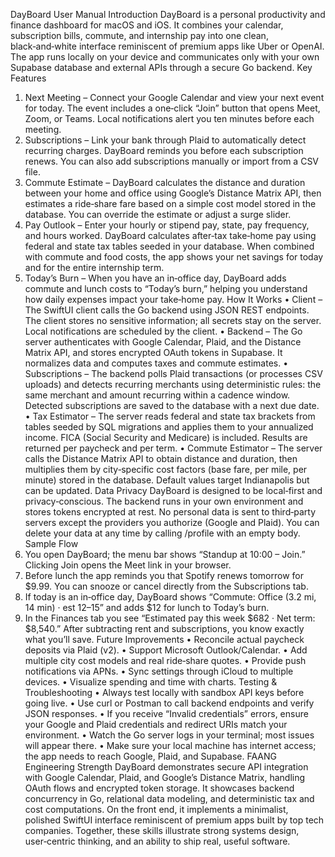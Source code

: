 DayBoard User Manual
Introduction
DayBoard is a personal productivity and finance dashboard for macOS and iOS. It combines your calendar, subscription bills, commute, and internship pay into one clean, black‑and‑white interface reminiscent of premium apps like Uber or OpenAI. The app runs locally on your device and communicates only with your own Supabase database and external APIs through a secure Go backend.
Key Features
1.	Next Meeting – Connect your Google Calendar and view your next event for today. The event includes a one‑click “Join” button that opens Meet, Zoom, or Teams. Local notifications alert you ten minutes before each meeting.
2.	Subscriptions – Link your bank through Plaid to automatically detect recurring charges. DayBoard reminds you before each subscription renews. You can also add subscriptions manually or import from a CSV file.
3.	Commute Estimate – DayBoard calculates the distance and duration between your home and office using Google’s Distance Matrix API, then estimates a ride‑share fare based on a simple cost model stored in the database. You can override the estimate or adjust a surge slider.
4.	Pay Outlook – Enter your hourly or stipend pay, state, pay frequency, and hours worked. DayBoard calculates after‑tax take‑home pay using federal and state tax tables seeded in your database. When combined with commute and food costs, the app shows your net savings for today and for the entire internship term.
5.	Today’s Burn – When you have an in‑office day, DayBoard adds commute and lunch costs to “Today’s burn,” helping you understand how daily expenses impact your take‑home pay.
How It Works
• Client – The SwiftUI client calls the Go backend using JSON REST endpoints. The client stores no sensitive information; all secrets stay on the server. Local notifications are scheduled by the client. • Backend – The Go server authenticates with Google Calendar, Plaid, and the Distance Matrix API, and stores encrypted OAuth tokens in Supabase. It normalizes data and computes taxes and commute estimates. • Subscriptions – The backend polls Plaid transactions (or processes CSV uploads) and detects recurring merchants using deterministic rules: the same merchant and amount recurring within a cadence window. Detected subscriptions are saved to the database with a next due date. • Tax Estimator – The server reads federal and state tax brackets from tables seeded by SQL migrations and applies them to your annualized income. FICA (Social Security and Medicare) is included. Results are returned per paycheck and per term. • Commute Estimator – The server calls the Distance Matrix API to obtain distance and duration, then multiplies them by city‑specific cost factors (base fare, per mile, per minute) stored in the database. Default values target Indianapolis but can be updated.
Data Privacy
DayBoard is designed to be local‑first and privacy‑conscious. The backend runs in your own environment and stores tokens encrypted at rest. No personal data is sent to third‑party servers except the providers you authorize (Google and Plaid). You can delete your data at any time by calling /profile with an empty body.
Sample Flow
1.	You open DayBoard; the menu bar shows “Standup at 10:00 – Join.” Clicking Join opens the Meet link in your browser.
2.	Before lunch the app reminds you that Spotify renews tomorrow for $9.99. You can snooze or cancel directly from the Subscriptions tab.
3.	If today is an in‑office day, DayBoard shows “Commute: Office (3.2 mi, 14 min) · est $12–$15” and adds $12 for lunch to Today’s burn.
4.	In the Finances tab you see “Estimated pay this week $682 · Net term: $8,540.” After subtracting rent and subscriptions, you know exactly what you’ll save.
Future Improvements
• Reconcile actual paycheck deposits via Plaid (v2).
• Support Microsoft Outlook/Calendar.
• Add multiple city cost models and real ride‑share quotes.
• Provide push notifications via APNs.
• Sync settings through iCloud to multiple devices.
• Visualize spending and time with charts.
Testing & Troubleshooting
• Always test locally with sandbox API keys before going live.
• Use curl or Postman to call backend endpoints and verify JSON responses.
• If you receive “Invalid credentials” errors, ensure your Google and Plaid credentials and redirect URIs match your environment.
• Watch the Go server logs in your terminal; most issues will appear there.
• Make sure your local machine has internet access; the app needs to reach Google, Plaid, and Supabase.
FAANG Engineering Strength
DayBoard demonstrates secure API integration with Google Calendar, Plaid, and Google’s Distance Matrix, handling OAuth flows and encrypted token storage. It showcases backend concurrency in Go, relational data modeling, and deterministic tax and cost computations. On the front end, it implements a minimalist, polished SwiftUI interface reminiscent of premium apps built by top tech companies. Together, these skills illustrate strong systems design, user‑centric thinking, and an ability to ship real, useful software.
 
